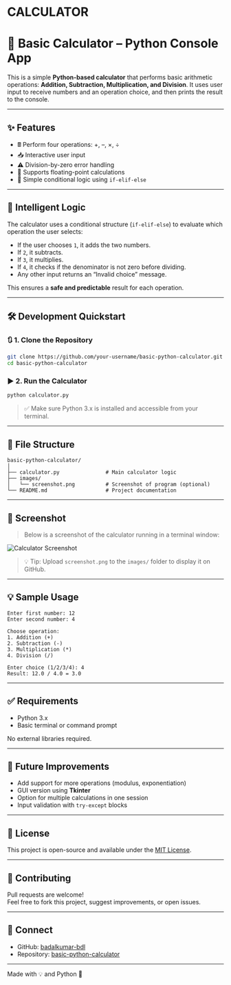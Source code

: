 # CALCULATOR
# 🧮 Basic Calculator – Python Console App

This is a simple **Python-based calculator** that performs basic arithmetic operations: **Addition, Subtraction, Multiplication, and Division**. It uses user input to receive numbers and an operation choice, and then prints the result to the console.

---

## ✨ Features

- 🖩 Perform four operations: +, –, ×, ÷  
- 📥 Interactive user input  
- ⚠️ Division-by-zero error handling  
- 🔢 Supports floating-point calculations  
- 🧠 Simple conditional logic using `if-elif-else`

---

## 🧠 Intelligent Logic

The calculator uses a conditional structure (`if-elif-else`) to evaluate which operation the user selects:

- If the user chooses `1`, it adds the two numbers.
- If `2`, it subtracts.
- If `3`, it multiplies.
- If `4`, it checks if the denominator is not zero before dividing.
- Any other input returns an “Invalid choice” message.

This ensures a **safe and predictable** result for each operation.

---

## 🛠️ Development Quickstart

### 🔃 1. Clone the Repository

```bash
git clone https://github.com/your-username/basic-python-calculator.git
cd basic-python-calculator
```

### ▶️ 2. Run the Calculator

```bash
python calculator.py
```

> ✅ Make sure Python 3.x is installed and accessible from your terminal.

---

## 📂 File Structure

```
basic-python-calculator/
│
├── calculator.py               # Main calculator logic
├── images/
│   └── screenshot.png          # Screenshot of program (optional)
└── README.md                   # Project documentation
```

---

## 📸 Screenshot

> Below is a screenshot of the calculator running in a terminal window:

![Calculator Screenshot](images/screenshot.png)

> 💡 Tip: Upload `screenshot.png` to the `images/` folder to display it on GitHub.

---

## 💡 Sample Usage

```
Enter first number: 12
Enter second number: 4

Choose operation:
1. Addition (+)
2. Subtraction (-)
3. Multiplication (*)
4. Division (/)

Enter choice (1/2/3/4): 4
Result: 12.0 / 4.0 = 3.0
```

---

## ✅ Requirements

- Python 3.x  
- Basic terminal or command prompt

No external libraries required.

---

## 🚀 Future Improvements

- Add support for more operations (modulus, exponentiation)  
- GUI version using **Tkinter**  
- Option for multiple calculations in one session  
- Input validation with `try-except` blocks  

---

## 📄 License

This project is open-source and available under the [MIT License](LICENSE).

---

## 🤝 Contributing

Pull requests are welcome!  
Feel free to fork this project, suggest improvements, or open issues.

---

## 🔗 Connect

- GitHub: [badalkumar-bdl](https://github.com/badalkumar-bdl)  
- Repository: [basic-python-calculator](https://github.com/badalkumar-bdl/basic-python-calculator)

---

Made with 💡 and Python 🐍

